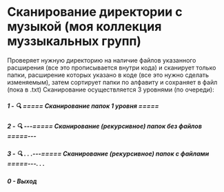 # Сканирование директории с музыкой (моя коллекция муззыкальных групп)


Проверяет нужную директорию на наличие файлов указанного расширения (все это прописывается внутри кода) и сканирует только папки, расширение которых указано в коде (все это нужно сделать изменяемым), затем сортирует папки по алфавиту и сохраняет в файл (пока в .txt)
Сканирование осуществляется 3 уровнями (по очереди):
##### 1 - 🔍 ===== Сканирование папок 1 уровня =====
##### 2 - 🔍 ---===== Сканирование (рекурсивное) папок без файлов =====---
##### 3 - 🔍 . . .---===== Сканирование (рекурсивное) папок с файлами =====---. . .
##### 0 - Выход

